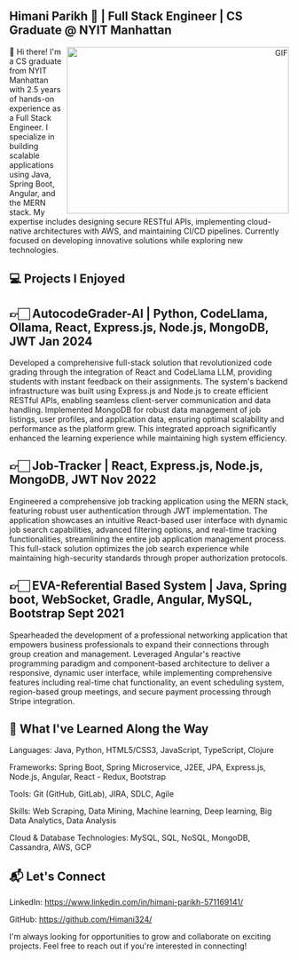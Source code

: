 ## Himani Parikh 🚀 | Full Stack Engineer | CS Graduate @ NYIT Manhattan
<a target="_blank" align="right">
  <img align="right" top="500" height="300" width="400" alt="GIF" src="https://media.giphy.com/media/v1.Y2lkPTc5MGI3NjExaDZxZGt6bnZuOGxmcjd3YmlqOG42ZjRoNWw3c2Q3MWxnYnJqaXY4cSZlcD12MV9pbnRlcm5hbF9naWZfYnlfaWQmY3Q9Zw/qgQUggAC3Pfv687qPC/giphy.gif">
</a>
👋 Hi there! I'm a CS graduate from NYIT Manhattan with 2.5 years of hands-on experience as a Full Stack Engineer. I specialize in building scalable applications using Java, Spring Boot, Angular, and the MERN stack. My expertise includes designing secure RESTful APIs, implementing cloud-native architectures with AWS, and maintaining CI/CD pipelines. Currently focused on developing innovative solutions while exploring new technologies. 

## 💻 Projects I Enjoyed
## 👉🏻 AutocodeGrader-AI | Python, CodeLlama, Ollama, React, Express.js, Node.js, MongoDB, JWT Jan 2024

Developed a comprehensive full-stack solution that revolutionized code grading through the integration of React and CodeLlama LLM, providing students with instant feedback on their assignments. The system's backend infrastructure was built using Express.js and Node.js to create efficient RESTful APIs, enabling seamless client-server communication and data handling. Implemented MongoDB for robust data management of job listings, user profiles, and application data, ensuring optimal scalability and performance as the platform grew. This integrated approach significantly enhanced the learning experience while maintaining high system efficiency.

## 👉🏻 Job-Tracker | React, Express.js, Node.js, MongoDB, JWT Nov 2022

Engineered a comprehensive job tracking application using the MERN stack, featuring robust user authentication through JWT implementation. The application showcases an intuitive React-based user interface with dynamic job search capabilities, advanced filtering options, and real-time tracking functionalities, streamlining the entire job application management process. This full-stack solution optimizes the job search experience while maintaining high-security standards through proper authorization protocols.

## 👉🏻 EVA-Referential Based System | Java, Spring boot, WebSocket, Gradle, Angular, MySQL, Bootstrap Sept 2021

Spearheaded the development of a professional networking application that empowers business professionals to expand their connections through group creation and management. Leveraged Angular's reactive programming paradigm and component-based architecture to deliver a responsive, dynamic user interface, while implementing comprehensive features including real-time chat functionality, an event scheduling system, region-based group meetings, and secure payment processing through Stripe integration.

## 🌟 What I've Learned Along the Way
Languages: Java, Python, HTML5/CSS3, JavaScript, TypeScript, Clojure

Frameworks: Spring Boot, Spring Microservice, J2EE, JPA, Express.js, Node.js, Angular, React - Redux, Bootstrap

Tools: Git (GitHub, GitLab), JIRA, SDLC, Agile

Skills: Web Scraping, Data Mining, Machine learning, Deep learning, Big Data Analytics, Data Analysis

Cloud & Database Technologies: MySQL, SQL, NoSQL, MongoDB, Cassandra, AWS, GCP

## 📬 Let's Connect
LinkedIn: https://www.linkedin.com/in/himani-parikh-571169141/

GitHub: https://github.com/Himani324/

I'm always looking for opportunities to grow and collaborate on exciting projects. Feel free to reach out if you're interested in connecting!
